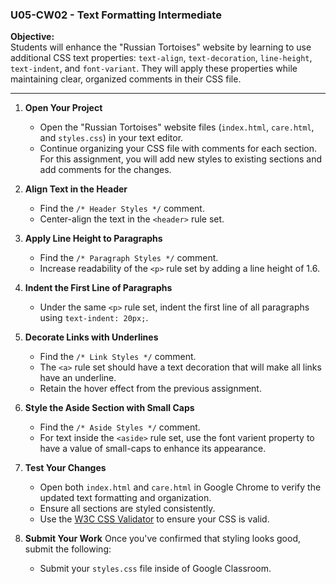 ### U05-CW02 - Text Formatting Intermediate

**Objective:**  
Students will enhance the "Russian Tortoises" website by learning to use additional CSS text properties: `text-align`, `text-decoration`, `line-height`, `text-indent`, and `font-variant`. They will apply these properties while maintaining clear, organized comments in their CSS file.

---

1. **Open Your Project**  
   - Open the "Russian Tortoises" website files (`index.html`, `care.html`, and `styles.css`) in your text editor.
   - Continue organizing your CSS file with comments for each section. For this assignment, you will add new styles to existing sections and add comments for the changes.

2. **Align Text in the Header**  
   - Find the `/* Header Styles */` comment. 
   - Center-align the text in the `<header>` rule set.

3. **Apply Line Height to Paragraphs**  
   - Find the `/* Paragraph Styles */` comment.  
   - Increase readability of the `<p>` rule set by adding a line height of 1.6.

4. **Indent the First Line of Paragraphs**  
   - Under the same `<p>` rule set, indent the first line of all paragraphs using `text-indent: 20px;`.

5. **Decorate Links with Underlines**  
   - Find the `/* Link Styles */` comment.  
   - The `<a>` rule set should have a text decoration that will make all links have an underline.  
   - Retain the hover effect from the previous assignment.

6. **Style the Aside Section with Small Caps**  
   - Find the `/* Aside Styles */` comment.  
   - For text inside the `<aside>` rule set, use the font varient property to have a value of small-caps to enhance its appearance.

7. **Test Your Changes**

   - Open both `index.html` and `care.html` in Google Chrome to verify the updated text formatting and organization.
   - Ensure all sections are styled consistently.
   - Use the [W3C CSS Validator](https://jigsaw.w3.org/css-validator/) to ensure your CSS is valid.

8. **Submit Your Work**
    Once you've confirmed that styling looks good, submit the following:
   - Submit your `styles.css` file inside of Google Classroom.

